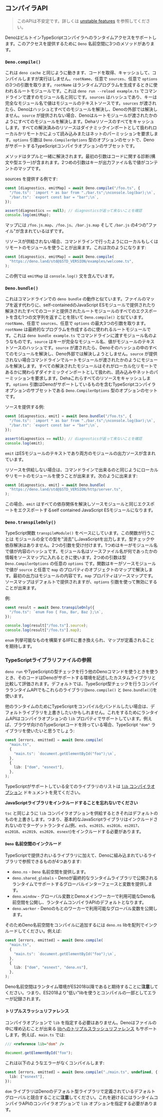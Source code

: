 <!-- ## Compiler APIs -->
## コンパイラAPI

<!--
> This API is unstable. Learn more about
> [unstable features](./stability.md).
-->
> このAPIは不安定です。詳しくは [unstable features](./stability.md) を参照してください。

<!--
Deno supports runtime access to the built-in TypeScript compiler. There are
three methods in the `Deno` namespace that provide this access.
-->
DenoはビルトインTypeScriptコンパイラへのランタイムアクセスをサポートします。このアクセスを提供するために `Deno` 名前空間に3つのメソッドがあります。

### `Deno.compile()`

<!--
This works similar to `deno cache` in that it can fetch and cache the code,
compile it, but not run it. It takes up to three arguments, the `rootName`,
optionally `sources`, and optionally `options`. The `rootName` is the root
module which will be used to generate the resulting program. This is like the
module name you would pass on the command line in
`deno run --reload example.ts`. The `sources` is a hash where the key is the
fully qualified module name, and the value is the text source of the module. If
`sources` is passed, Deno will resolve all the modules from within that hash and
not attempt to resolve them outside of Deno. If `sources` are not provided, Deno
will resolve modules as if the root module had been passed on the command line.
Deno will also cache any of these resources. All resolved resources are treated
as dynamic imports and require read or net permissions depending on if they're
local or remote. The `options` argument is a set of options of type
`Deno.CompilerOptions`, which is a subset of the TypeScript compiler options
containing the ones supported by Deno.
-->
これは `deno cache` と同じように動きます、コードを取得、キャッシュして、コンパイルしますが実行はしません。`rootName`、任意で `sources`、任意で `options` の3つの引数を取ります。`rootName` はランタイムプログラムを生成するときに使われるルートモジュールです。これは `deno run --reload example.ts` でコマンドラインで渡すのモジュール名と同じです。`sources` はハッシュであり、キーは完全なモジュール名で値はモジュールのテキストソースです。`sources` が渡されたら、Denoはハッシュとすべてのモジュールを解決し、Denoの外部では解決しません。`source` が提供されない場合、Denoはルートモジュールが渡されたかのようにすべてのモジュールを解決します。Dehaリソースのすべてをキャッシュします。すべての解決済みのリソースはダイナミックインポートとして扱われローカルかリモートかによって読み込みまたはネットのパーミッションを要求します。`options` 引数は `Deno.CompilerOptions` 型のオプションのセットで、DenoがサポートするTypeScriptコンパイラオプションのサブセットです。

<!--
The method resolves with a tuple. The first argument contains any diagnostics
(syntax or type errors) related to the code. The second argument is a map where
the keys are the output filenames and the values are the content.
-->
メソッドはタプルと一緒に解決されます。最初の引数はコードに関する診断(構文や型エラー)が含まれます。2つめの引数はキーが出力ファイル名で値がコンテントのマップです。

<!-- An example of providing sources: -->
sources を提供する例です:

<!--
```ts
const [diagnostics, emitMap] = await Deno.compile("/foo.ts", {
  "/foo.ts": `import * as bar from "./bar.ts";\nconsole.log(bar);\n`,
  "/bar.ts": `export const bar = "bar";\n`,
});

assert(diagnostics == null); // ensuring no diagnostics are returned
console.log(emitMap);
```
-->
```ts
const [diagnostics, emitMap] = await Deno.compile("/foo.ts", {
  "/foo.ts": `import * as bar from "./bar.ts";\nconsole.log(bar);\n`,
  "/bar.ts": `export const bar = "bar";\n`,
});

assert(diagnostics == null); // diagnosticsが返って来ないことを確認
console.log(emitMap);
```

<!--
We would expect map to contain 4 "files", named `/foo.js.map`, `/foo.js`,
`/bar.js.map`, and `/bar.js`.
-->
マップには `/foo.js.map`、`/foo.js`、`/bar.js.map` そして `/bar.js` の4つの"ファイル"が含まれているはずです。

<!--
When not supplying resources, you can use local or remote modules, just like you
could do on the command line. So you could do something like this:
-->
リソースが供給されない場合、コマンドラインで行ったようにローカルもしくはリモートのモジュールを使うことが出来ます。これは次のようになります:

```ts
const [diagnostics, emitMap] = await Deno.compile(
  "https://deno.land/std@$STD_VERSION/examples/welcome.ts",
);
```

<!-- In this case `emitMap` will contain a `console.log()` statement. -->
この例では `emitMap` は `console.log()` 文を含んでいます。

### `Deno.bundle()`

<!--
This works a lot like `deno bundle` does on the command line. It is also like
`Deno.compile()`, except instead of returning a map of files, it returns a
single string, which is a self-contained JavaScript ES module which will include
all of the code that was provided or resolved as well as exports of all the
exports of the root module that was provided. It takes up to three arguments,
the `rootName`, optionally `sources`, and optionally `options`. The `rootName`
is the root module which will be used to generate the resulting program. This is
like module name you would pass on the command line in `deno bundle example.ts`.
The `sources` is a hash where the key is the fully qualified module name, and
the value is the text source of the module. If `sources` is passed, Deno will
resolve all the modules from within that hash and not attempt to resolve them
outside of Deno. If `sources` are not provided, Deno will resolve modules as if
the root module had been passed on the command line. All resolved resources are
treated as dynamic imports and require read or net permissions depending if
they're local or remote. Deno will also cache any of these resources. The
`options` argument is a set of options of type `Deno.CompilerOptions`, which is
a subset of the TypeScript compiler options containing the ones supported by
Deno.
-->
これはコマンドラインでの `deno bundle` の動作と似ています。ファイルのマップを返す代わりに、self-containedのJavaScript ESモジュールで提供されたり解決されたすべてのコードと提供されたルートモジュールのすべてのエクスポートを含む1つの文字列を返すことを除いて `Deno.compile()` と似ています。`rootName`、任意で `sources`、任意で `options` の最大3つの引数を取ります。`rootName` は最終的なプログラムを作成するのに使われるルートモジュールです。これは `deno bundle example.ts` でコマンドラインに渡すモジュール名のようなものです。`source` はキーが完全なモジュール名、値がモジュールのテキストソースのハッシュです。`source` が渡されたら、Denoそのハッシュの中のすべてのモジュールを解決し、Deno外部では解決しようとしません。`source` が提供されない場合コマンドラインでルートモジュールが渡されたかのようにモジュールを解決します。すべての解決されたモジュールはそれがローカル化リモートであるかに関わらずダイナミックインポートとして扱われ、読み込みやネットのパーミッションを要求します。Dehaこれらすべてのリソースをキャッシュします。`options` 引数はDenoがサポートしているものを含むTypeScriptコンパイラオプションのサブセットである `Deno.CompilerOptions` 型のオプションのセットです。

<!-- An example of providing sources: -->
ソースを提供する例:

<!--
```ts
const [diagnostics, emit] = await Deno.bundle("/foo.ts", {
  "/foo.ts": `import * as bar from "./bar.ts";\nconsole.log(bar);\n`,
  "/bar.ts": `export const bar = "bar";\n`,
});

assert(diagnostics == null); // ensuring no diagnostics are returned
console.log(emit);
```
-->
```ts
const [diagnostics, emit] = await Deno.bundle("/foo.ts", {
  "/foo.ts": `import * as bar from "./bar.ts";\nconsole.log(bar);\n`,
  "/bar.ts": `export const bar = "bar";\n`,
});

assert(diagnostics == null); // diagnosticsが返って来ないことを確認
console.log(emit);
```

<!--
We would expect `emit` to be the text for an ES module, which would contain the
output sources for both modules.
-->
`emit` はESモジュールのテキストであり両方のモジュールの出力ソースが含まれています。

<!--
When not supplying resources, you can use local or remote modules, just like you
could do on the command line. So you could do something like this:
-->
リソースを供給しない場合は、コマンドラインで出来るのと同じようにローカルやリモートのモジュールを使うことが出来ます。次のように出来ます:

```ts
const [diagnostics, emit] = await Deno.bundle(
  "https://deno.land/std@$STD_VERSION/http/server.ts",
);
```

<!--
In this case `emit` will be a self contained JavaScript ES module with all of
its dependencies resolved and exporting the same exports as the source module.
-->
この場合、`emit` はすべての依存関係を解決しソースモジュールと同じエクスポートをエクスポートするself contained JavaScript ESモジュールになります。

### `Deno.transpileOnly()`

<!--
This is based off of the TypeScript function `transpileModule()`. All this does
is "erase" any types from the modules and emit JavaScript. There is no type
checking and no resolution of dependencies. It accepts up to two arguments, the
first is a hash where the key is the module name and the value is the content.
The only purpose of the module name is when putting information into a source
map, of what the source file name was. The second argument contains optional
`options` of the type `Deno.CompilerOptions`. The function resolves with a map
where the key is the source module name supplied, and the value is an object
with a property of `source` and optionally `map`. The first is the output
contents of the module. The `map` property is the source map. Source maps are
provided by default, but can be turned off via the `options` argument.
-->
TypeScript関数 `transpileModule()` をベースにしています。この関数が行うことは モジュールの全ての型を"消去"しJavaScriptを出力します。型チェックや依存解決はありません。2つの引数を受け付けます。1つめはキーがモジュール名で値が内容のハッシュです。モジュール名はソースファイル名が何であったかの情報をソースマップに入れるときに使います。2つめの引数は型 `Deno.CompilerOptions` の任意の `options` です。関数はキーがソースモジュールで値が `source` と任意で `map` のプロパティのオブジェクトのマップで解決します。最初の出力はモジュールの内容です。`map` プロパティはソースマップです。ソースマップはデフォルトで提供されますが、`options` 引数を使って無効にすることが出来ます。

<!-- An example: -->
例:

```ts
const result = await Deno.transpileOnly({
  "/foo.ts": `enum Foo { Foo, Bar, Baz };\n`,
});

console.log(result["/foo.ts"].source);
console.log(result["/foo.ts"].map);
```

<!--
We would expect the `enum` would be rewritten to an IIFE which constructs the
enumerable, and the map to be defined.
-->
`enum` 列挙可能なものを構築するIIFEに書き換えられ、マップが定義されることを期待します。

<!-- ### Referencing TypeScript library files -->
### TypeScriptライブラリファイルの参照

<!--
When you use `deno run`, or other Deno commands which type check TypeScript,
that code is evaluated against custom libraries which describe the environment
that Deno supports. By default, the compiler runtime APIs which type check
TypeScript also use these libraries (`Deno.compile()` and `Deno.bundle()`).
-->
`deno run` やTypeScriptの型チェックを行う他のDenoコマンドを使うときを使うとき、そのコードはDenoがサポートする環境を記述したカスタムライブラリと比較して評価されます。デフォルトでは、TypeScript型チェックを行うコンパイラランタイムAPIでもこれらのライブラリ(`Deno.compile()` と `Deno.bundle()`)を使います。

<!--
But if you want to compile or bundle TypeScript for some other runtime, you may
want to override the default libraries. To do this, the runtime APIs support the
`lib` property in the compiler options. For example, if you had TypeScript code
that is destined for the browser, you would want to use the TypeScript `"dom"`
library:
-->
他のランタイムのためにTypeScriptをコンパイル化バンドルしたい場合は、デフォルトライブラリを上書きしたいかもしれません。これをするためにランタイムAPIはコンパイラオプションの `lib` プロパティでサポートしています。例えば、ブラウザ向けのTypeScriptコードを持っている場合、TypeScript `"dom"` ライブラリを使いたいと思うでしょう:

```ts
const [errors, emitted] = await Deno.compile(
  "main.ts",
  {
    "main.ts": `document.getElementById("foo");\n`,
  },
  {
    lib: ["dom", "esnext"],
  },
);
```

<!--
For a list of all the libraries that TypeScript supports, see the
[`lib` compiler option](https://www.typescriptlang.org/docs/handbook/compiler-options.html)
documentation.
-->
TypeScriptがサポートしている全てのライブラリのリストは [`lib` コンパイラオプション](https://www.typescriptlang.org/docs/handbook/compiler-options.html) ドキュメントを見てください。

<!-- **Don't forget to include the JavaScript library** -->
**JavaScriptライブラリをインクルードすることを忘れないでください**

<!--
Just like `tsc`, when you supply a `lib` compiler option, it overrides the
default ones, which means that the basic JavaScript library won't be included
and you should include the one that best represents your target runtime (e.g.
`es5`, `es2015`, `es2016`, `es2017`, `es2018`, `es2019`, `es2020` or `esnext`).
-->
`tsc` と同じように `lib` コンパイラオプションを供給するときそれはデフォルトのものを上書きします。つまり、基本的なJavaScriptライブラリはインクルードされないのでターゲットランタイム(例、`es5`、`es2015`、`es2016`、`es2017`、`es2018`、`es2019`、`es2020`、`esnext`)をインクルードする必要があります。

<!-- #### Including the `Deno` namespace -->
#### `Deno` 名前空間のインクルード

<!--
In addition to the libraries that are provided by TypeScript, there are four
libraries that are built into Deno that can be referenced:
-->
TypeScriptで提供されいるライブラリに加えて、Denoに組み込まれているライブラリで参照できるものが4つあります:

<!--
- `deno.ns` - Provides the `Deno` namespace.
- `deno.shared_globals` - Provides global interfaces and variables which Deno
  supports at runtime that are then exposed by the final runtime library.
- `deno.window` - Exposes the global variables plus the Deno namespace that are
  available in the Deno main worker and is the default for the runtime compiler
  APIs.
- `deno.worker` - Exposes the global variables that are available in workers
  under Deno.
-->
- `deno.ns` - `Deno` 名前空間を提供します。
- `deno.shared_globals` - Denoが最終的なランタイムライブラリで公開されるランタイムでサポートするグローバルインターフェースと変数を提供します。
- `deno.window` - グローバル変数とDenoメインワーカーで利用可能なDeno名前空間を公開し、ランタイムコンパイラAPIのデフォルトとなります。
- `deno.worker` - Denoのもとのワーカーで利用可能なグローバル変数を公開します。

<!--
So to add the Deno namespace to a compilation, you would include the `deno.ns`
lib in the array. For example:
-->
そのためDeno名前空間をコンパイルに追加するには `deno.ns` libを配列でインクルードしてください。例えば:

```ts
const [errors, emitted] = await Deno.compile(
  "main.ts",
  {
    "main.ts": `document.getElementById("foo");\n`,
  },
  {
    lib: ["dom", "esnext", "deno.ns"],
  },
);
```

<!--
**Note** that the Deno namespace expects a runtime environment that is at least
ES2018 or later. This means if you use a lib "lower" than ES2018 you will get
errors logged as part of the compilation.
-->
Deno名前空間はランタイム環境がES2018以降であると期待することに**注意**してください。つまり、ES2018より"低い"libを使うとコンパイルの一部としてエラーが記録されます。

<!-- #### Using the triple slash reference -->
#### トリプルスラッシュリファレンス

<!--
You do not have to specify the `lib` in the compiler options. Deno also supports
[the triple-slash reference to a lib](https://www.typescriptlang.org/docs/handbook/triple-slash-directives.html#-reference-lib-)
which can be embedded in the contents of the file. For example, if you have a
`main.ts` like:
-->
コンパイラオプションで `lib` を指定する必要はありません。Denoはファイルの中に埋め込むことが出来る [libへのトリプルスラッシュリファレンス](https://www.typescriptlang.org/docs/handbook/triple-slash-directives.html#-reference-lib-) もサポートします。例えば、`main.ts` では:

```ts
/// <reference lib="dom" />

document.getElementById("foo");
```

<!-- It would compile without errors like this: -->
これは以下のようなエラーがなくコンパイルします:

```ts
const [errors, emitted] = await Deno.compile("./main.ts", undefined, {
  lib: ["esnext"],
});
```

<!--
**Note** that the `dom` library conflicts with some of the default globals that
are defined in the default type library for Deno. To avoid this, you need to
specify a `lib` option in the compiler options to the runtime compiler APIs.
-->
`dom` ライブラリはDenoのデフォルト型ライブラリで定義されているデフォルトグローバルと競合することに**注意**してください。これを避けるにはランタイムコンパイラAPIのコンパイラオプションで `lib` オプションを指定する必要があります。
